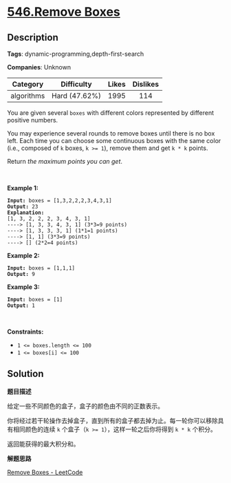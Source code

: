 # [546.Remove Boxes](https://leetcode.com/problems/remove-boxes/description/)

## Description

**Tags**: dynamic-programming,depth-first-search

**Companies**: Unknown

|  Category  |  Difficulty   | Likes | Dislikes |
| :--------: | :-----------: | :---: | :------: |
| algorithms | Hard (47.62%) | 1995  |   114    |

<p>You are given several <code>boxes</code> with different colors represented by different positive numbers.</p>
<p>You may experience several rounds to remove boxes until there is no box left. Each time you can choose some continuous boxes with the same color (i.e., composed of <code>k</code> boxes, <code>k &gt;= 1</code>), remove them and get <code>k * k</code> points.</p>
<p>Return <em>the maximum points you can get</em>.</p>
<p>&nbsp;</p>
<p><strong class="example">Example 1:</strong></p>
<pre><code><strong>Input:</strong> boxes = [1,3,2,2,2,3,4,3,1]
<strong>Output:</strong> 23
<strong>Explanation:</strong>
[1, 3, 2, 2, 2, 3, 4, 3, 1]
----&gt; [1, 3, 3, 4, 3, 1] (3*3=9 points)
----&gt; [1, 3, 3, 3, 1] (1*1=1 points)
----&gt; [1, 1] (3*3=9 points)
----&gt; [] (2*2=4 points)</code></pre>
<p><strong class="example">Example 2:</strong></p>
<pre><code><strong>Input:</strong> boxes = [1,1,1]
<strong>Output:</strong> 9</code></pre>
<p><strong class="example">Example 3:</strong></p>
<pre><code><strong>Input:</strong> boxes = [1]
<strong>Output:</strong> 1</code></pre>
<p>&nbsp;</p>
<p><strong>Constraints:</strong></p>
<ul>
  <li><code>1 &lt;= boxes.length &lt;= 100</code></li>
  <li><code>1 &lt;= boxes[i]&nbsp;&lt;= 100</code></li>
</ul>

## Solution

**题目描述**

给定一些不同颜色的盒子，盒子的颜色由不同的正数表示。

你将经过若干轮操作去掉盒子，直到所有的盒子都去掉为止。每一轮你可以移除具有相同颜色的连续 `k` 个盒子（`k >= 1`），这样一轮之后你将得到 `k * k` 个积分。

返回能获得的最大积分和。

**解题思路**

[Remove Boxes - LeetCode](https://leetcode.com/problems/remove-boxes/solutions/101310/java-top-down-and-bottom-up-dp-solutions/)
